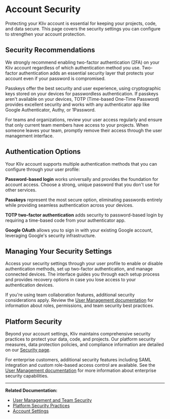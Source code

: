 # Account Security

Protecting your Kliv account is essential for keeping your projects, code, and data secure. This page covers the security settings you can configure to strengthen your account protection.

## Security Recommendations

We strongly recommend enabling two-factor authentication (2FA) on your Kliv account regardless of which authentication method you use. Two-factor authentication adds an essential security layer that protects your account even if your password is compromised.

Passkeys offer the best security and user experience, using cryptographic keys stored on your devices for passwordless authentication. If passkeys aren't available on your devices, TOTP (Time-based One-Time Password) provides excellent security and works with any authenticator app like Google Authenticator, Authy, or 1Password.

For teams and organizations, review your user access regularly and ensure that only current team members have access to your projects. When someone leaves your team, promptly remove their access through the user management interface.

## Authentication Options

Your Kliv account supports multiple authentication methods that you can configure through your user profile:

**Password-based login** works universally and provides the foundation for account access. Choose a strong, unique password that you don't use for other services.

**Passkeys** represent the most secure option, eliminating passwords entirely while providing seamless authentication across your devices.

**TOTP two-factor authentication** adds security to password-based login by requiring a time-based code from your authenticator app.

**Google OAuth** allows you to sign in with your existing Google account, leveraging Google's security infrastructure.

## Managing Your Security Settings

Access your security settings through your user profile to enable or disable authentication methods, set up two-factor authentication, and manage connected devices. The interface guides you through each setup process and provides recovery options in case you lose access to your authentication devices.

If you're using team collaboration features, additional security considerations apply. Review the [User Management documentation](/collaboration/user-management) for information about roles, permissions, and team security best practices.

## Platform Security

Beyond your account settings, Kliv maintains comprehensive security practices to protect your data, code, and projects. Our platform security measures, data protection policies, and compliance information are detailed on our [Security page](https://kliv.dev/en/security).

For enterprise customers, additional security features including SAML integration and custom role-based access control are available. See the [User Management documentation](/collaboration/user-management) for more information about enterprise security capabilities.

---

**Related Documentation:**
- [User Management and Team Security](/collaboration/user-management)
- [Platform Security Practices](https://kliv.dev/en/security)
- [Account Settings](/account/settings)